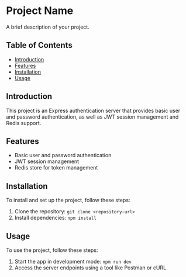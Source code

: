 # Project Name

A brief description of your project.

## Table of Contents

- [Introduction](#introduction)
- [Features](#features)
- [Installation](#installation)
- [Usage](#usage)

## Introduction

This project is an Express authentication server that provides basic user and password authentication, as well as JWT session management and Redis support.

## Features

- Basic user and password authentication
- JWT session management
- Redis store for token management

## Installation

To install and set up the project, follow these steps:

1. Clone the repository: `git clone <repository-url>`
2. Install dependencies: `npm install`

## Usage

To use the project, follow these steps:

1. Start the app in development mode: `npm run dev`
2. Access the server endpoints using a tool like Postman or cURL.
